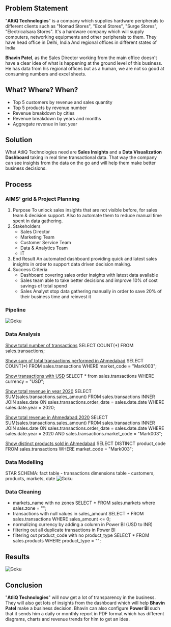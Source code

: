 ## Problem Statement
"**AltiQ Technologies**" is a company which supplies hardware peripherals to different clients such as "Nomad Stores", "Excel Stores", "Surge Stores", "Electricalsara Stores". It's a hardware company which will supply computers, networking equipments and other peripherals to them.
They have head office in Delhi, India
And regional offices in different states of India

**Bhavin Patel**, as the Sales Director working from the main office doesn't have a clear idea of what is happening at the ground level of this business. He has data from his regional offices but as a human, we are not so good at consuming numbers and excel sheets.

## What? Where? When?
* Top 5 customers by revenue and sales quantity
* Top 5 products by revenue number
* Revenue breakdown by cities
* Revenue breakdown by years and months
* Aggregate revenue in last year

## Solution
What AtliQ Technologies need are **Sales Insights** and a **Data Visualization Dashboard** taking in real time transactional data. That way the company can see insights from the data on the go and will help them make better business decisions.

## Process
### AIMS' grid & Project Planning
1. Purpose
    To unlock sales insights that are not visible before, for sales team & decision support. Also to automate them to reduce manual time spent in data gathering.
2. Stakeholders
    * Sales Director
    * Marketing Team
    * Customer Service Team
    * Data & Analytics Team
    * IT
3. End Result
    An automated dashboard providing quick and latest sales insights in order to support data driven decision making.
4. Success Criteria
    * Dashboard covering sales order insights with latest data available
    * Sales team able to take better decisions and improve 10% of cost savings of total spend
    * Sales Analyst stop data gathering manually in order to save 20% of their business time and reinvest it

### Pipeline
![Goku](https://www.google.com/url?sa=i&url=)

### Data Analysis
<u>Show total number of transactions</u>
SELECT COUNT(*) FROM sales.transactions;

<u>Show sum of total transactions performed in Ahmedabad</u>
SELECT COUNT(*) FROM sales.transactions WHERE market_code = "Mark003";

<u>Show transactions with USD</u>
SELECT * from sales.transactions WHERE currency = "USD";

<u>Show total revenue in year 2020</u>
SELECT SUM(sales.transactions.sales_amount)
FROM sales.transactions INNER JOIN sales.date ON sales.transactions.order_date = sales.date.date
WHERE sales.date.year = 2020;

<u>Show total revenue in Ahmedabad,2020</u>
SELECT SUM(sales.transactions.sales_amount) FROM sales.transactions INNER JOIN sales.date ON sales.transactions.order_date = sales.date.date
WHERE sales.date.year = 2020 AND sales.transactions.market_code = "Mark003";

<u>Show distinct products sold in Ahmedabad</u>
SELECT DISTINCT product_code FROM sales.transactions WHERE market_code = "Mark003";

### Data Modelling
STAR SCHEMA:
fact table - transactions
dimensions table - customers, products, markets, date
![Goku](https://www.google.com/url?sa=i&url=)

### Data Cleaning
* markets_name with no zones
    SELECT * FROM sales.markets where sales.zone = "";
* transactions with null values in sales_amount
    SELECT * FROM sales.transactions WHERE sales_amount <= 0;
* normalizing currency by adding a column in Power BI (USD to INR)
* filtering out all duplicate transactions in Power BI
* filtering out product_code with no product_type
    SELECT * FROM sales.products WHERE product_type = "";
    
## Results
![Goku](https://www.google.com/url?sa=i&url=)

## Conclusion
"**AtliQ Technologies**" will now get a lot of transparency in the business. They will also get lots of insights from the dashboard which will help **Bhavin Patel** make a business decision.
Bhavin can also configure **Power BI** such that it sends him a daily or monthly report in PDF format which has different diagrams, charts and revenue trends for him to get an idea.
